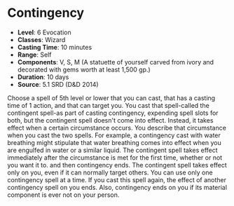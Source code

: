 # Contingency

- **Level**: 6 Evocation
- **Classes**: Wizard
- **Casting Time**: 10 minutes
- **Range**: Self
- **Components**: V, S, M (A statuette of yourself carved from ivory and decorated with gems worth at least 1,500 gp.)
- **Duration**: 10 days
- **Source**: 5.1 SRD (D&D 2014)

Choose a spell of 5th level or lower that you can cast, that has a casting time of 1 action, and that can target you. You cast that spell-called the contingent spell-as part of casting contingency, expending spell slots for both, but the contingent spell doesn't come into effect. Instead, it takes effect when a certain circumstance occurs. You describe that circumstance when you cast the two spells. For example, a contingency cast with water breathing might stipulate that water breathing comes into effect when you are engulfed in water or a similar liquid. The contingent spell takes effect immediately after the circumstance is met for the first time, whether or not you want it to. and then contingency ends. The contingent spell takes effect only on you, even if it can normally target others. You can use only one contingency spell at a time. If you cast this spell again, the effect of another contingency spell on you ends. Also, contingency ends on you if its material component is ever not on your person.

